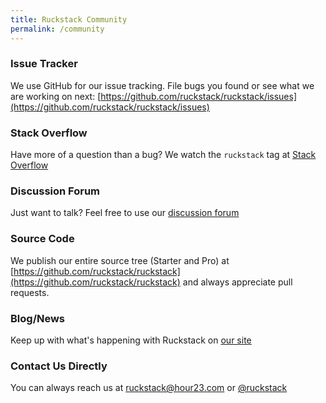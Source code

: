 ```yaml
---
title: Ruckstack Community
permalink: /community
---
```


### Issue Tracker

We use GitHub for our issue tracking. File bugs you found or see what we are working on next: [https://github.com/ruckstack/ruckstack/issues](https://github.com/ruckstack/ruckstack/issues)

### Stack Overflow

Have more of a question than a bug? We watch the `ruckstack` tag at [Stack Overflow](https://stackoverflow.com/questions/tagged/ruckstack) 

### Discussion Forum

Just want to talk? Feel free to use our [discussion forum](https://github.com/ruckstack/ruckstack/discussions) 

### Source Code

We publish our entire source tree (Starter and Pro) at [https://github.com/ruckstack/ruckstack](https://github.com/ruckstack/ruckstack) and always appreciate pull requests. 

### Blog/News

Keep up with what's happening with Ruckstack on [our site](https://ruckstack.com/blog/)

### Contact Us Directly

You can always reach us at [ruckstack@hour23.com](ruckstack@hour23.com) or [@ruckstack](https://twitter.com/ruckstack)
